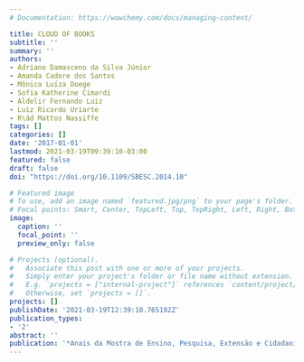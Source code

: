 ```yaml
---
# Documentation: https://wowchemy.com/docs/managing-content/

title: CLOUD OF BOOKS
subtitle: ''
summary: ''
authors:
- Adriano Damasceno da Silva Júnior
- Amanda Cadore dos Santos
- Mônica Luı́za Doege
- Sofia Katherine Cimardi
- Aldelir Fernando Luiz
- Luiz Ricardo Uriarte
- R\ád Mattos Nassiffe
tags: []
categories: []
date: '2017-01-01'
lastmod: 2021-03-19T09:39:10-03:00
featured: false
draft: false
doi: "https://doi.org/10.1109/SBESC.2014.10"

# Featured image
# To use, add an image named `featured.jpg/png` to your page's folder.
# Focal points: Smart, Center, TopLeft, Top, TopRight, Left, Right, BottomLeft, Bottom, BottomRight.
image:
  caption: ''
  focal_point: ''
  preview_only: false

# Projects (optional).
#   Associate this post with one or more of your projects.
#   Simply enter your project's folder or file name without extension.
#   E.g. `projects = ["internal-project"]` references `content/project/deep-learning/index.md`.
#   Otherwise, set `projects = []`.
projects: []
publishDate: '2021-03-19T12:39:10.765192Z'
publication_types:
- '2'
abstract: ''
publication: '*Anais da Mostra de Ensino, Pesquisa, Extensão e Cidadania (MEPEC)*'
---
```


